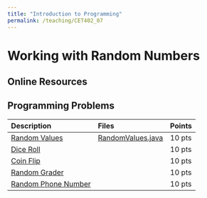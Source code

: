 ```yaml
---
title: "Introduction to Programming"
permalink: /teaching/CET402_07
---
```


# Working with Random Numbers

## Online Resources

## Programming Problems

| Description                   | Files | Points |
| :---------------------------- | :----- | :----- |
| [Random Values](/files/CET402/07_RandomValues.pdf) | [RandomValues.java](/files/CET402/RandomValues.java)   | 10 pts |
| [Dice Roll](/files/CET402/07_DiceRoll.pdf)           |        | 10 pts |
| [Coin Flip](/files/CET402/07_CoinFlip.pdf)           |        | 10 pts |
| [Random Grader](/files/CET402/07_RandomGrader.pdf)           |        | 10 pts |
| [Random Phone Number](/files/CET402/07_RandomPhoneNumber.pdf)           |        | 10 pts |
